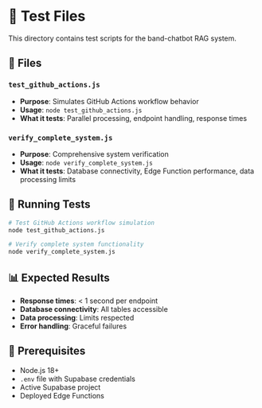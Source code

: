 # 🧪 Test Files

This directory contains test scripts for the band-chatbot RAG system.

## 📁 Files

### `test_github_actions.js`
- **Purpose**: Simulates GitHub Actions workflow behavior
- **Usage**: `node test_github_actions.js`
- **What it tests**: Parallel processing, endpoint handling, response times

### `verify_complete_system.js`
- **Purpose**: Comprehensive system verification
- **Usage**: `node verify_complete_system.js`
- **What it tests**: Database connectivity, Edge Function performance, data processing limits

## 🚀 Running Tests

```bash
# Test GitHub Actions workflow simulation
node test_github_actions.js

# Verify complete system functionality
node verify_complete_system.js
```

## 📊 Expected Results

- **Response times**: < 1 second per endpoint
- **Database connectivity**: All tables accessible
- **Data processing**: Limits respected
- **Error handling**: Graceful failures

## 🔧 Prerequisites

- Node.js 18+
- `.env` file with Supabase credentials
- Active Supabase project
- Deployed Edge Functions
